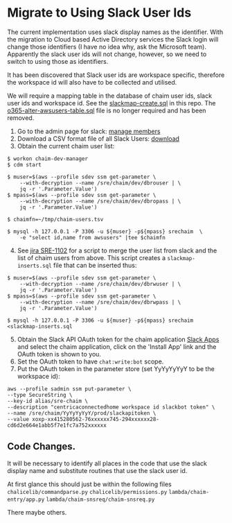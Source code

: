 # Migrate to Using Slack User Ids
The current implementation uses slack display names as the identifier. With
the migration to Cloud based Active Directory services the Slack login will
change those identifiers (I have no idea why, ask the Microsoft team).
Apparently the slack user ids will not change, however, so we need to
switch to using those as identifiers.

It has been discovered that Slack user ids are workspace specific,
therefore the workspace id will also have to be collected and utilised.

We will require a mapping table in the database of chaim user ids, slack
user ids and workspace id.  See the [slackmap-create.sql](slackmap-create.sql) in this
repo. The [o365-alter-awsusers-table.sql](o365-alter-awsusers-table.sql)
file is no longer required and has been removed.

1. Go to the admin page for slack: [manage
   members](img/slack-manage-members.png "manage members")
2. Download a CSV format file of all Slack Users:
   [download](img/slack-download-users.png "download user list")
3. Obtain the current chaim user list:
```
$ workon chaim-dev-manager
$ cdm start

$ muser=$(aws --profile sdev ssm get-parameter \
    --with-decryption --name /sre/chaim/dev/dbrouser | \
    jq -r '.Parameter.Value')
$ mpass=$(aws --profile sdev ssm get-parameter \
    --with-decryption --name /sre/chaim/dev/dbropass | \
    jq -r '.Parameter.Value')

$ chaimfn=~/tmp/chaim-users.tsv

$ mysql -h 127.0.0.1 -P 3306 -u ${muser} -p${mpass} srechaim  \
    -e "select id,name from awsusers" |tee $chaimfn
```
4. See [jira SRE-1102](https://jira.bgchtest.info/browse/SRE-1102) for a
   script to merge the user list from slack and the list of chaim users
   from above.  This script creates a `slackmap-inserts.sql` file that can
   be inserted thus:
```
$ muser=$(aws --profile sdev ssm get-parameter \
    --with-decryption --name /sre/chaim/dev/dbrwuser | \
    jq -r '.Parameter.Value')
$ mpass=$(aws --profile sdev ssm get-parameter \
    --with-decryption --name /sre/chaim/dev/dbrwpass | \
    jq -r '.Parameter.Value')

$ mysql -h 127.0.0.1 -P 3306 -u ${muser} -p${mpass} srechaim <slackmap-inserts.sql
```
5. Obtain the Slack API OAuth token for the chaim application [Slack
   Apps](https://api.slack.com/apps/) and select the chaim application,
   click on the 'Install App' link and the OAuth token is shown to you.
6. Set the OAuth token to have `chat:write:bot` scope.
6. Put the OAuth token in the parameter store (set YyYyYyYyY to be the
   workspace id):
```
aws --profile sadmin ssm put-parameter \
--type SecureString \
--key-id alias/sre-chaim \
--description "centricaconnectedhome workspace id slackbot token" \
--name /sre/chaim/YyYyYyYyY/prod/slackapitoken \
--value xoxp-xx415280562-76xxxxxx745-294xxxxxx28-cd6d2e664e1abb5f7e1fc7a752xxxxxx
```




## Code Changes.
It will be necessary to identify all places in the code that use the slack
display name and substitute routines that use the slack user id.

At first glance this should just be within the following files
`chalicelib/commandparse.py`
`chalicelib/permissions.py`
`lambda/chaim-entry/app.py`
`lambda/chaim-snsreq/chaim-snsreq.py`

There maybe others.

[modeline]: # ( vim: set ft=markdown tw=74 fenc=utf-8 spell spl=en_gb mousemodel=popup: )
